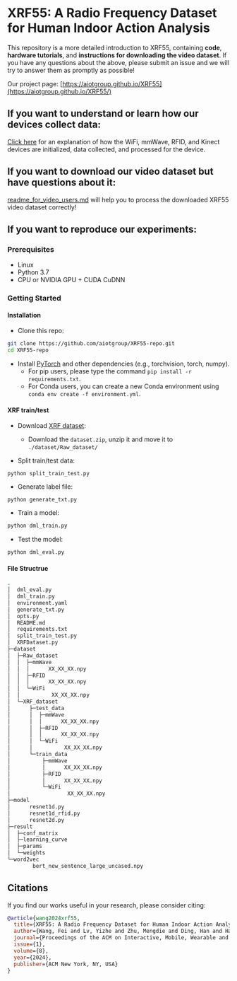 # XRF55: A Radio Frequency Dataset for Human Indoor Action Analysis

This repository is a more detailed introduction to XRF55, containing **code**, **hardware tutorials**, and **instructions for downloading the video dataset**. If you have any questions about the above, please submit an issue and we will try to answer them as promptly as possible!

Our project page: [https://aiotgroup.github.io/XRF55](https://aiotgroup.github.io/XRF55/)

## If you want to understand or learn how our devices collect data:

[Click here](https://github.com/aiotgroup/XRF55-repo/tree/main/hardware%20tutorial) for an explanation of how the WiFi, mmWave, RFID, and Kinect devices are initialized, data collected, and processed for the device.

## If you want to download our video dataset but have questions about it:

[readme_for_video_users.md](./readme%20for%20video%20users.md) will help you to process the downloaded XRF55 video dataset correctly!

## If you want to reproduce our experiments:

### Prerequisites

- Linux
- Python 3.7
- CPU or NVIDIA GPU + CUDA CuDNN

### Getting Started

#### Installation

- Clone this repo:

```bash
git clone https://github.com/aiotgroup/XRF55-repo.git
cd XRF55-repo
```

- Install [PyTorch](http://pytorch.org) and other dependencies (e.g., torchvision, torch, numpy).
  - For pip users, please type the command `pip install -r requirements.txt`.
  - For Conda users, you can create a new Conda environment using `conda env create -f environment.yml`.

#### XRF train/test

- Download [XRF dataset](https://www.kaggle.com/xrfdataset/xrf55):
  - Download the `dataset.zip`, unzip it and move it to `./dataset/Raw_dataset/`

- Split train/test data:

```
python split_train_test.py 
```

- Generate label file:

```
python generate_txt.py 
```

- Train a model:

```bash
python dml_train.py 
```

- Test the model:

```bash
python dml_eval.py 
```

#### File Structrue
```bash
.
│  dml_eval.py
│  dml_train.py
│  environment.yaml
│  generate_txt.py
│  opts.py
│  README.md
│  requirements.txt
│  split_train_test.py
│  XRFDataset.py
├─dataset
│  ├─Raw_dataset
│  │  ├─mmWave
│  │  │      XX_XX_XX.npy
│  │  ├─RFID
│  │  │      XX_XX_XX.npy
│  │  └─WiFi
│  │          XX_XX_XX.npy
│  └─XRF_dataset
│      ├─test_data
│      │  ├─mmWave
│      │  │      XX_XX_XX.npy
│      │  ├─RFID
│      │  │      XX_XX_XX.npy
│      │  └─WiFi
│      │          XX_XX_XX.npy
│      └─train_data
│          ├─mmWave
│          │      XX_XX_XX.npy
│          ├─RFID
│          │      XX_XX_XX.npy
│          └─WiFi
│                  XX_XX_XX.npy  
├─model
│      resnet1d.py
│      resnet1d_rfid.py
│      resnet2d.py
├─result
│  ├─conf_matrix
│  ├─learning_curve
│  ├─params
│  └─weights
└─word2vec
        bert_new_sentence_large_uncased.npy
```

## Citations

If you find our works useful in your research, please consider citing:
```BibTeX
@article{wang2024xrf55,
  title={XRF55: A Radio Frequency Dataset for Human Indoor Action Analysis},
  author={Wang, Fei and Lv, Yizhe and Zhu, Mengdie and Ding, Han and Han, Jinsong},
  journal={Proceedings of the ACM on Interactive, Mobile, Wearable and Ubiquitous Technologies},
  issue={1},
  volume={8},
  year={2024},
  publisher={ACM New York, NY, USA}
}
```
